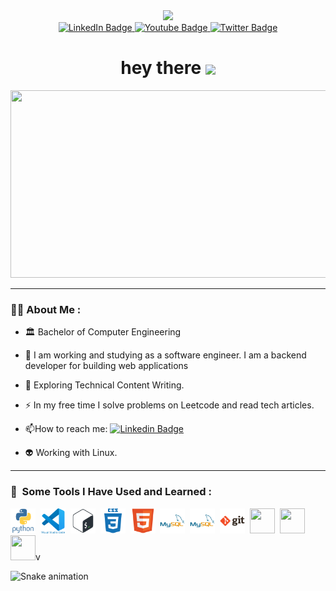 

<!--
**KhayitboevElbekjon/KhayitboevElbekjon** is a ✨ _special_ ✨ repository because its `README.md` (this file) appears on your GitHub profile.

Here are some ideas to get you started:

- 🔭 I’m currently working on ...
- 🌱 I’m currently learning ...
- 👯 I’m looking to collaborate on ...
- 🤔 I’m looking for help with ...
- 💬 Ask me about ...
- 📫 How to reach me: ...
- 😄 Pronouns: ...
- ⚡ Fun fact: ...
-->
<div id="header" align="center">
  <img src="https://media.giphy.com/media/M9gbBd9nbDrOTu1Mqx/giphy.gif" width="100"/>
</div>

<div id="badges" align="center">
  <a href="www.linkedin.com/in/elbek-xayitboyev">
    <img src="https://img.shields.io/badge/LinkedIn-blue?style=for-the-badge&logo=linkedin&logoColor=white" alt="LinkedIn Badge"/>
  </a>
  <a href="@elbekxayitboyev">
    <img src="https://img.shields.io/badge/YouTube-red?style=for-the-badge&logo=youtube&logoColor=white" alt="Youtube Badge"/>
  </a>
  <a href="[your-twitter-URL](https://twitter.com/EXayitboyev)">
    <img src="https://img.shields.io/badge/Twitter-blue?style=for-the-badge&logo=twitter&logoColor=white" alt="Twitter Badge"/>
  </a>
</div>



<h1 align="center">
  hey there
  <img align="center" src="https://media.giphy.com/media/hvRJCLFzcasrR4ia7z/giphy.gif" width="30px"/>
</h1>

<div align="center">
  <img src="https://media.giphy.com/media/dWesBcTLavkZuG35MI/giphy.gif" width="600" height="300"/>
</div>

---
### :woman_technologist: About Me :
- 🏛️ Bachelor of Computer Engineering

- :telescope: I am working and studying as a software engineer. I am a backend developer for building web applications

- :seedling: Exploring Technical Content Writing.

- :zap: In my free time I solve problems on Leetcode and read tech articles.

- :mailbox:How to reach me: [![Linkedin Badge](https://img.shields.io/badge/-kakbar-blue?style=flat&logo=Linkedin&logoColor=white)](www.linkedin.com/in/elbek-xayitboyev)

- 👽 Working with  Linux.

---

### 🚀 &nbsp;Some Tools I Have Used and Learned :
<div>
  <img src="https://github.com/devicons/devicon/blob/master/icons/python/python-original-wordmark.svg"  alt="python" width="40" height="40"/>&nbsp;
  <img src="https://github.com/devicons/devicon/blob/master/icons/vscode/vscode-original-wordmark.svg"  alt="vscode" width="40" height="40"/>&nbsp;
<!--   <img src="https://github.com/devicons/devicon/blob/master/icons/spring/spring-original-wordmark.svg" title="Spring" alt="Spring" width="40" height="40"/>&nbsp;
  <img src="https://github.com/devicons/devicon/blob/master/icons/materialui/materialui-original.svg" title="Material UI" alt="Material UI" width="40" height="40"/>&nbsp; -->
<!--   <img src="https://github.com/devicons/devicon/blob/master/icons/flutter/flutter-original.svg" title="Flutter" alt="Flutter" width="40" height="40"/>&nbsp; -->
  <img src="https://github.com/devicons/devicon/blob/master/icons/bash/bash-original.svg"  alt="bash " width="40" height="40"/>&nbsp;
  <img src="https://github.com/devicons/devicon/blob/master/icons/css3/css3-plain-wordmark.svg"   alt="CSS" width="40" height="40"/>&nbsp;
  <img src="https://github.com/devicons/devicon/blob/master/icons/html5/html5-original.svg"  alt="HTML" width="40" height="40"/>&nbsp;
    <img src="https://github.com/devicons/devicon/blob/master/icons/mysql/mysql-original-wordmark.svg"   alt="MySQL" width="40" height="40"/>&nbsp;
<!-- <img src="https://cdn.jsdelivr.net/gh/devicons/devicon/icons/linkedin/linkedin-original.svg" alt="HTML" width="40" height="40"/>&nbsp; /> -->
<!--   <img src="https://github.com/devicons/devicon/blob/master/icons/javascript/javascript-original.svg" title="JavaScript" alt="JavaScript" width="40" height="40"/>&nbsp; -->
<!--   <img src="https://github.com/devicons/devicon/blob/master/icons/firebase/firebase-plain-wordmark.svg" title="Firebase" alt="Firebase" width="40" height="40"/>&nbsp; -->
<!--   <img src="https://github.com/devicons/devicon/blob/master/icons/gatsby/gatsby-original.svg" title="Gatsby"  alt="Gatsby" width="40" height="40"/>&nbsp; -->
  <img src="https://github.com/devicons/devicon/blob/master/icons/mysql/mysql-original-wordmark.svg"   alt="MySQL" width="40" height="40"/>&nbsp;
<!--   <img src="https://github.com/devicons/devicon/blob/master/icons/tor/tor-original-wordmark.svg" title="tor" alt="NodeJS" width="40" height="40"/>&nbsp; -->
<!--   <img src="https://github.com/devicons/devicon/blob/master/icons/amazonwebservices/amazonwebservices-plain-wordmark.svg" title="AWS" alt="AWS" width="40" height="40"/>&nbsp; -->
  <img src="https://github.com/devicons/devicon/blob/master/icons/git/git-original-wordmark.svg"  **alt="Git" width="40" height="40"/>&nbsp;
  <img src="https://cdn.jsdelivr.net/gh/devicons/devicon/icons/cplusplus/cplusplus-original.svg"  **alt="C" width="40" height="40"/>&nbsp;
  <img src="https://cdn.jsdelivr.net/gh/devicons/devicon/icons/debian/debian-original.svg" **alt="C" width="40" height="40"/>&nbsp;
   <img src="https://cdn.jsdelivr.net/gh/devicons/devicon/icons/django/django-plain.svg" **alt="C" width="40" height="40"/>v

</div>






![Snake animation](https://github.com/thepiyushmalhotra/thepiyushmalhotra/blob/output/github-contribution-grid-snake.svg)
